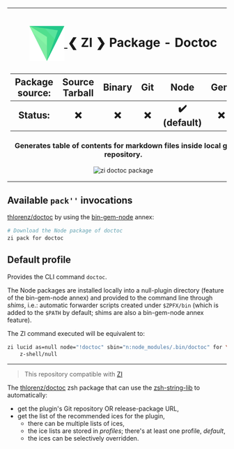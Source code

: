 <div align="center"><table align="center">
  <tr><td align="center">
    <h1 align="center">
      <a href="https://github.com/z-shell/zi">
        <img align="center" src="https://github.com/z-shell/zi/raw/main/docs/images/logo.svg" alt="Logo" width="80" height="80" />
      </a>
      ❮ ZI ❯ Package - Doctoc
    </h1><h2>

| **Package source:** | Source Tarball | Binary | Git |             Node             | Gem |
| :-----------------: | :------------: | :----: | :-: | :--------------------------: | :-: |
|     **Status:**     |      :x:       |  :x:   | :x: | :heavy_check_mark: (default) | :x: |

</h2><h3> Generates table of contents for markdown files inside local git repository. </h3>
<p><img align="center" src="https://user-images.githubusercontent.com/59910950/172227617-7d87bb40-d2eb-456e-ade1-1627d515d7bf.png" alt="zi doctoc package" width="100%" height="auto" /></p>
</td></tr></table></div>

## Available `pack''` invocations

[thlorenz/doctoc](https://github.com/thlorenz/doctoc) by using the [bin-gem-node](https://github.com/z-shell/z-a-bin-gem-node) annex:

```zsh
# Download the Node package of doctoc
zi pack for doctoc
```

## Default profile

Provides the CLI command `doctoc`.

The Node packages are installed locally into a null-plugin directory (feature of the bin-gem-node annex) and provided to the command line through _shims_,
i.e.: automatic forwarder scripts created under `$ZPFX/bin` (which is added to the `$PATH` by default; shims are also a bin-gem-node annex feature).

The ZI command executed will be equivalent to:

```zsh
zi lucid as=null node="!doctoc" sbin="n:node_modules/.bin/doctoc" for \
    z-shell/null
```

---

> This repository compatible with [ZI](https://github.com/z-shell/zi)

The [thlorenz/doctoc](https://github.com/thlorenz/doctoc) zsh package that can use the [zsh-string-lib](https://github.com/z-shell/zsh-string-lib) to automatically:

- get the plugin's Git repository OR release-package URL,
- get the list of the recommended ices for the plugin,
  - there can be multiple lists of ices,
  - the ice lists are stored in _profiles_; there's at least one profile, _default_,
  - the ices can be selectively overridden.
